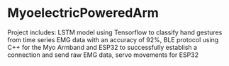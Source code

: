 # MyoelectricPoweredArm
Project includes:
LSTM model using Tensorflow to classify hand gestures from time series EMG data with an accuracy of 92%, BLE protocol using C++ for the Myo Armband and ESP32 to successfully establish a connection and send raw EMG data, servo movements for ESP32

